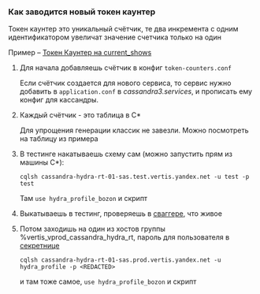 ### Как заводится новый токен каунтер

Токен каунтер это уникальный счётчик, те два инкремента с одним идентификатором увеличат значение счетчика только на
один

Пример – [Токен Каунтер на current_shows](https://st.yandex-team.ru/VSINFR-2149)

1) Для начала добавляешь счётчик в конфиг ```token-counters.conf```

   Если счётчик создается для нового сервиса, то сервис нужно добавить в ```application.conf``` в *cassandra3.services*,
   и прописать ему конфиг для кассандры.

2) Каждый счётчик - это таблица в C*

   Для упрощения генерации классик не завезли. Можно посмотреть на таблицу из примера

3) В тестинге накатываешь схему сам (можно запустить прям из машины C*):

   ```cqlsh cassandra-hydra-rt-01-sas.test.vertis.yandex.net -u test -p test```

   Там ```use hydra_profile_bozon``` и скрипт

4) Выкатываешь в тестинг, проверяешь
   в [сваггере](http://hydra-profile-api-http.vrts-slb.test.vertis.yandex.net/swagger/?url=/api/v2/), что живое

5) Потом заходишь на один из хостов группы %vertis_vprod_cassandra_hydra_rt, пароль для пользователя
   в [секретнице](https://yav.yandex-team.ru/secret/sec-01fbkdrcfza5w9z7wbwmbnr7x9/explore/versions)

   ```cqlsh cassandra-hydra-rt-01-sas.prod.vertis.yandex.net -u hydra_profile -p <REDACTED>```

   и там тоже самое, ```use hydra_profile_bozon``` и скрипт

